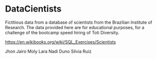 # DataCientists

Fictitious data from a database of scientists from the Brazilian Institute of Research. The data provided here are for educational purposes, for a challenge of the bootcamp speed hiring of Toti Diversity.

https://en.wikibooks.org/wiki/SQL_Exercises/Scientists

Jhon Jairo
Moly Lara
Nadi Duno
Silvia Ruiz

